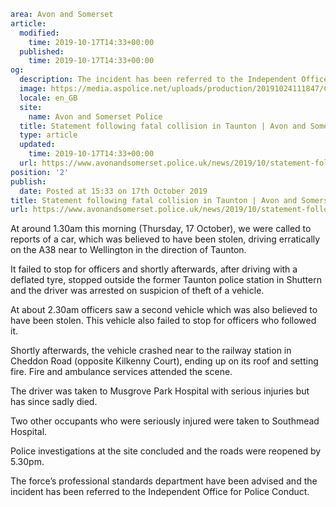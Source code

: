 ```yaml
area: Avon and Somerset
article:
  modified:
    time: 2019-10-17T14:33+00:00
  published:
    time: 2019-10-17T14:33+00:00
og:
  description: The incident has been referred to the Independent Office for Police Conduct&#8230;
  image: https://media.aspolice.net/uploads/production/20191024111847/Crest.jpg
  locale: en_GB
  site:
    name: Avon and Somerset Police
  title: Statement following fatal collision in Taunton | Avon and Somerset Police
  type: article
  updated:
    time: 2019-10-17T14:33+00:00
  url: https://www.avonandsomerset.police.uk/news/2019/10/statement-following-fatal-collision-in-taunton/
position: '2'
publish:
  date: Posted at 15:33 on 17th October 2019
title: Statement following fatal collision in Taunton | Avon and Somerset Police
url: https://www.avonandsomerset.police.uk/news/2019/10/statement-following-fatal-collision-in-taunton/
```

At around 1.30am this morning (Thursday, 17 October), we were called to reports of a car, which was believed to have been stolen, driving erratically on the A38 near to Wellington in the direction of Taunton.

It failed to stop for officers and shortly afterwards, after driving with a deflated tyre, stopped outside the former Taunton police station in Shuttern and the driver was arrested on suspicion of theft of a vehicle.

At about 2.30am officers saw a second vehicle which was also believed to have been stolen. This vehicle also failed to stop for officers who followed it.

Shortly afterwards, the vehicle crashed near to the railway station in Cheddon Road (opposite Kilkenny Court), ending up on its roof and setting fire. Fire and ambulance services attended the scene.

The driver was taken to Musgrove Park Hospital with serious injuries but has since sadly died.

Two other occupants who were seriously injured were taken to Southmead Hospital.

Police investigations at the site concluded and the roads were reopened by 5.30pm.

The force’s professional standards department have been advised and the incident has been referred to the Independent Office for Police Conduct.
